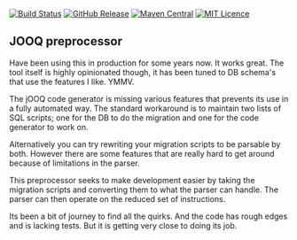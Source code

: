 
[![Build Status](https://travis-ci.org/codemonstur/jooqpreprocessor.svg?branch=master)](https://travis-ci.org/codemonstur/jooqpreprocessor)
[![GitHub Release](https://img.shields.io/github/release/codemonstur/jooqpreprocessor.svg)](https://github.com/codemonstur/jooqpreprocessor/releases) 
[![Maven Central](https://maven-badges.herokuapp.com/maven-central/com.github.codemonstur/jooqpreprocessor/badge.svg)](http://mvnrepository.com/artifact/com.github.codemonstur/jooqpreprocessor)
[![MIT Licence](https://badges.frapsoft.com/os/mit/mit.svg?v=103)](https://opensource.org/licenses/mit-license.php)

## JOOQ preprocessor

Have been using this in production for some years now.
It works great.
The tool itself is highly opinionated though, it has been tuned to DB schema's that use the features I like. YMMV.

The jOOQ code generator is missing various features that prevents its use in a fully automated way.
The standard workaround is to maintain two lists of SQL scripts; one for the DB to do the migration and one for the code generator to work on.

Alternatively you can try rewriting your migration scripts to be parsable by both.
However there are some features that are really hard to get around because of limitations in the parser.

This preprocessor seeks to make development easier by taking the migration scripts and converting them to what the parser can handle.
The parser can then operate on the reduced set of instructions.

Its been a bit of journey to find all the quirks.
And the code has rough edges and is lacking tests.
But it is getting very close to doing its job.